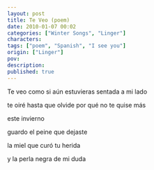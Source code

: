 ```yaml
---
layout: post
title: Te Veo (poem)
date: 2010-01-07 00:02
categories: ["Winter Songs", "Linger"]
characters: 
tags: ["poem", "Spanish", "I see you"]
origin: ["Linger"]
pov: 
description: 
published: true
---
```


Te veo como si aún estuvieras sentada a mi lado

te oiré hasta que olvide por qué no te quise más

este invierno

guardo el peine que dejaste

la miel que curó tu herida

y la perla negra de mi duda

